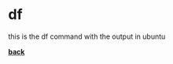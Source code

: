 # df
this is the df command with the output in ubuntu

[**back**](https://github.com/varundevs/ubuntu-linux)
